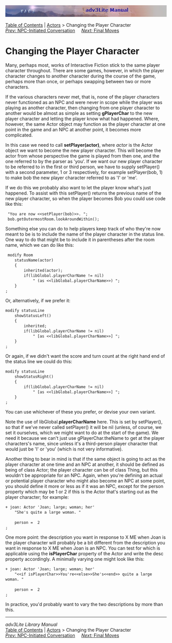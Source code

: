 <div class="topbar">

<img src="topbar.jpg" data-border="0" />

</div>

<div class="nav">

<a href="toc.htm" class="nav">Table of Contents</a> \|
<a href="actor.htm" class="nav">Actors</a> \> Changing the Player
Character  
<span class="navnp"><a href="initiate.htm" class="nav"><em>Prev:</em> NPC-Initiated
Conversation</a>    
<a href="final.htm" class="nav"><em>Next:</em> Final Moves</a>    
</span>

</div>

<div class="main">

# Changing the Player Character

Many, perhaps most, works of Interactive Fiction stick to the same
player character throughout. There are some games, however, in which the
player character changes to another character during the course of the
game, perhaps more than once, or perhaps swapping between two or more
characters.

If the various characters never met, that is, none of the player
characters never functioned as an NPC and were never in scope while the
player was playing as another character, then changing from one player
character to another would be almost as simple as setting
**gPlayerChar** to the new player character and letting the player know
what had happened. Where, however, the same Actor object may function as
the player character at one point in the game and an NPC at another
point, it becomes more complicated.

In this case we need to call **setPlayer(actor)**, where *actor* is the
Actor object we want to become the new player character. This will
become the actor from whose perspective the game is played from then
one, and the one referred to by the parser as 'you'. If we want our new
player character to be referred to in the first or third person, we have
to supply setPlayer() with a second parameter, 1 or 3 respectively, for
example <span class="code">setPlayer(bob, 1)</span> to make bob the new
player character referred to as 'I' or 'me'.

If we do this we probably also want to let the player know what's just
happened. To assist with this setPlayer() returns the previous name of
the new player character, so when the player becomes Bob you could use
code like this:

<div class="code">

     "You are now <<setPlayer(bob)>>. ";
     bob.getOutermostRoom.lookAroundWithin(); 
     

</div>

Something else you can do to help players keep track of who they're now
meant to be is to include the name of the player character in the status
line. One way to do that might be to include it in parentheses after the
room name, which we can do like this:

<div class="code">

     modify Room
        statusName(actor)
        {
            inherited(actor);
            if(libGlobal.playerCharName != nil)
                " (as <<libGlobal.playerCharName>>) ";
        }
    ;
     

</div>

Or, alternatively, if we prefer it:

<div class="code">

     
    modify statusLine
        showStatusLeft()
        {
            inherited;
            if(libGlobal.playerCharName != nil)
                " [as <<libGlobal.playerCharName>>] ";
        }
    ; 

</div>

Or again, if we didn't want the score and turn count at the right hand
end of the status line we could do this:

<div class="code">

    modify statusLine
        showStatusRight()
        {        
            if(libGlobal.playerCharName != nil)
                " [as <<libGlobal.playerCharName>>] ";
        }
    ;

</div>

You can use whichever of these you prefer, or devise your own variant.

<span id="pcname"></span>

Note the use of <span class="code">libGlobal.**playerCharName**</span>
here. This is set by <span class="code">setPlayer()</span>, so that if
we've never called <span class="code">setPlayer()</span> it will be nil
(unless, of course, we set it ourselves, which we might want to do at
the start of the game). We need it because we can't just use
<span class="code">gPlayerChar.theName</span> to get at the player
characters's name, since unless it's a third-person player character
that would just be 'I' or 'you' (which is not very informative).

Another thing to bear in mind is that if the same object is going to act
as the player character at one time and an NPC at another, it should be
defined as being of class Actor; the player character can be of class
Thing, but this wouldn't be appropriate for an NPC. Again, when you're
defining an actual or potential player character who might also become
an NPC at some point, you should define it more or less as if it was an
NPC, except for the <span class="code">person</span> property which may
be 1 or 2 if this is the Actor that's starting out as the player
character; for example:

<div class="code">

     
    + joan: Actor 'Joan; large; woman; her'
        "She's quite a large woman. "
        
        person =  2
    ;

</div>

<span id="ispc"></span>

One more point: the description you want in response to X ME when Joan
is the player character will probably be a bit different from the
description you want in response to X ME when Joan is an NPC. You can
test for which is applicable using the **isPlayerChar** property of the
Actor and write the desc property accordingly. A minimally varying one
might look like this:

<div class="code">

     
    + joan: Actor 'Joan; large; woman; her'
        "<<if isPlayerChar>>You're<<else>>She's<<end>> quite a large woman. "
        
        person =  2
    ;

</div>

In practice, you'd probably want to vary the two descriptions by more
than this.

</div>

------------------------------------------------------------------------

<div class="navb">

*adv3Lite Library Manual*  
<a href="toc.htm" class="nav">Table of Contents</a> \|
<a href="actor.htm" class="nav">Actors</a> \> Changing the Player
Character  
<span class="navnp"><a href="initiate.htm" class="nav"><em>Prev:</em> NPC-Initiated
Conversation</a>    
<a href="final.htm" class="nav"><em>Next:</em> Final Moves</a>    
</span>

</div>
